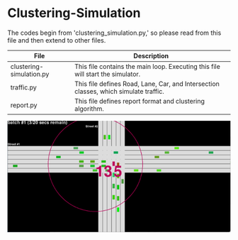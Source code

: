 # Clustering-Simulation
 
The codes begin from 'clustering_simulation.py,' so please read from this file and then extend to other files.

| File                     | Description |
|--------------------------|--------------------------------------------------------------------------------------|
| clustering-simulation.py | This file contains the main loop. Executing this file will start the simulator.      |
| traffic.py               | This file defines Road, Lane, Car, and Intersection classes, which simulate traffic. |
| report.py                | This file defines report format and clustering algorithm.                            |

![Snapshot with two roads](https://github.com/sihyunglee26/Clustering-Simulation/blob/main/snapshot_two_roads.png)
